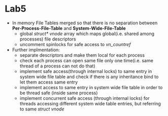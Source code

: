 # Lab5

- In memory File Tables merged so that there is no separation between **Per-Process-File-Table** and **System-Wide-File-Table**
  - global *struct\* vnode* array which maps global(i.e. shared among processes) file descriptors  
  - uncomment spinlocks for safe access to *vn_countref*
- Further implmentation: 
  - separate descriptors and make them local for each process
  - check each process can open same file only one time(i.e. same thread of a process can not do that)
  - implement safe access(through internal locks) to same entry in system wide file table and check if there is any inheritance bind to let them access same entry
  - implement access to same entry in system wide file table in order to be thread safe (inside same process)
  - implement concurrent safe access (through internal locks) for threads accessing different system wide table entries, but referring to same *struct vnode* 
